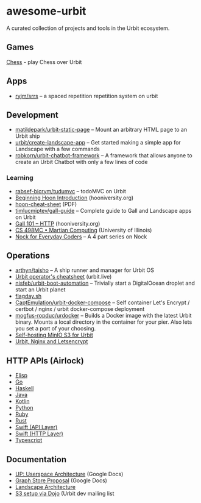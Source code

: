 # awesome-urbit
A curated collection of projects and tools in the Urbit ecosystem.

## Games

[Chess](https://sr.ht/~ray/urbit-chess) - play Chess over Urbit

## Apps

- [ryjm/srrs](https://github.com/ryjm/srrs) – a spaced repetition repetition system on urbit

## Development

- [matildepark/urbit-static-page](https://github.com/matildepark/urbit-static-page/) – Mount an arbitrary HTML page to an Urbit ship
- [urbit/create-landscape-app](https://github.com/urbit/create-landscape-app) – Get started making a simple app for Landscape with a few commands
- [robkorn/urbit-chatbot-framework](https://github.com/robkorn/urbit-chatbot-framework) – A framework that allows anyone to create an Urbit Chatbot with only a few lines of code

### Learning 

- [rabsef-bicrym/tudumvc](https://github.com/rabsef-bicrym/tudumvc/) – todoMVC on Urbit
- [Beginning Hoon Introduction](https://hooniversity.org/beginning-hoon-introduction-2/) (hooniversity.org)
- [hoon-cheat-sheet](https://storage.googleapis.com/media.urbit.org/docs/hoon-cheat-sheet-2020-07-24.pdf) (PDF)
- [timlucmiptev/gall-guide](https://github.com/timlucmiptev/gall-guide) – Complete guide to Gall and Landscape apps on Urbit
- [Gall 101 – HTTP](https://hooniversity.org/gall-101-http/) (hooniversity.org)
- [CS 498MC • Martian Computing](https://davis68.github.io/martian-computing/) (University of Illinois)
- [Nock for Everyday Coders](https://blog.timlucmiptev.space/part1.html) – A 4 part series on Nock

## Operations

- [arthyn/taisho](https://github.com/arthyn/taisho) – A ship runner and manager for Urbit OS
- [Urbit operator's cheatsheet](https://blog.urbit.live/urbit-operators-cheatsheet/) (urbit.live)
- [nisfeb/urbit-boot-automation](https://github.com/nisfeb/urbit-boot-automation) – Trivially start a DigitalOcean droplet and start an Urbit planet
- [flagday.sh](https://gist.github.com/philipcmonk/8e3d095b9545069237c759cd9aad32c2#file-flagday-sh-L175-L176)
- [CaptEmulation/urbit-docker-compose](https://github.com/CaptEmulation/urbit-docker-compose) – Self container Let's Encrypt / certbot / nginx / urbit docker-compose deployment
- [mogfus-ropduc/urdocker](https://github.com/mogfus-ropduc/urdocker) – Builds a Docker image with the latest Urbit binary. Mounts a local directory in the container for your pier. Also lets you set a port of your choosing.
- [Self-hosting MinIO S3 for Urbit](https://subject.network/posts/free-urbit-s3-minio/)
- [Urbit, Nginx and Letsencrypt](https://subject.network/posts/urbit-nginx-letsencrypt/)

## HTTP APIs (Airlock)

- [Elisp](https://github.com/clonex10100/urbit-api.el)
- [Go](https://github.com/cmarcelo/go-urbit)
- [Haskell](https://github.com/bsima/haskell-urbit-api)
- [Java](https://github.com/ynx0/airlock)
- [Kotlin](https://github.com/gilletteonmeheleparim/urbit_http_api)
- [Python](https://github.com/baudtack/urlock-py)
- [Ruby](https://github.com/Zaxonomy/urbit-ruby)
- [Rust](https://github.com/robkorn/rust-urbit-http-api)
- [Swift (API Layer)](https://github.com/dclelland/UrsusAPI)
- [Swift (HTTP Layer)](http://github.com/dclelland/UrsusHTTP)
- [Typescript](https://github.com/tylershuster/urbit)

## Documentation

- [UP: Userspace Architecture](https://docs.google.com/document/d/1hS_UuResG1S4j49_H-aSshoTOROKBnGoJAaRgOipf54/edit) (Google Docs)
- [Graph Store Proposal](https://docs.google.com/document/d/1-Gwfg442kV3cdfG7NnWPEf2TMa3uLUTAKkZD70ALZkE/edit) (Google Docs)
- [Landscape Architecture](https://docs.google.com/document/d/10MnlRo29L7h0rLf6hB3s6l--KeCak3lnAJiZb5osmtY/edit)
- [S3 setup via Dojo](https://groups.google.com/a/urbit.org/g/dev/c/JUE12GFg2C8/m/gMLKsweKCAAJ) (Urbit dev mailing list
